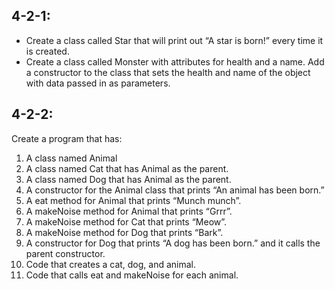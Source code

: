 ## 4-2-1:
- Create a class called Star that will print out “A star is born!” every time it is created.
- Create a class called Monster with attributes for health and a name. Add a constructor to the class that sets the health and name of the object with data passed in as parameters.


## 4-2-2:

Create a program that has:
1. A class named Animal
2. A class named Cat that has Animal as the parent.
3. A class named Dog that has Animal as the parent.
4. A constructor for the Animal class that prints “An animal has been born.”
5. A eat method for Animal that prints “Munch munch”.
6. A makeNoise method for Animal that prints “Grrr”.
7. A makeNoise method for Cat that prints “Meow”.
8. A makeNoise method for Dog that prints “Bark”.
9. A constructor for Dog that prints “A dog has been born.” and it calls the parent constructor.
10. Code that creates a cat, dog, and animal.
11. Code that calls eat and makeNoise for each animal.